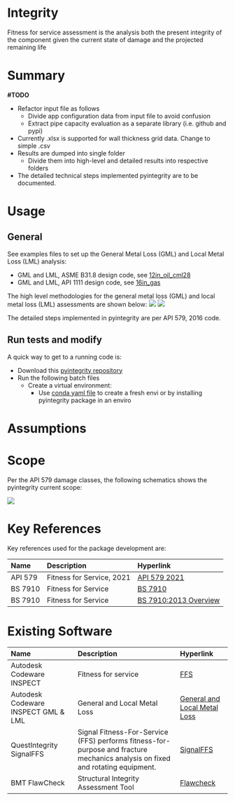 # Integrity

Fitness for service assessment is the analysis both the present integrity of the component given the current state of damage and the projected remaining life

# Summary

**#TODO**
- Refactor input file as follows
    - Divide app configuration data from input file to avoid confusion
    - Extract pipe capacity evaluation as a separate library (i.e. github and pypi)
- Currently .xlsx is supported for wall thickness grid data. Change to simple .csv
- Results are dumped into single folder
    - Divide them into high-level and detailed results into respective folders
- The detailed technical steps implemented pyintegrity are to be documented. 

# Usage

## General

See examples files to set up the General Metal Loss (GML) and Local Metal Loss (LML) analysis:
- GML and LML, ASME B31.8 design code, see [12in_oil_cml28](https://github.com/vamseeachanta/pyintegrity/blob/c61594eff1455ca7741b3a61ab55e44495bb1eee/src/pyintegrity/tests/test_pyintegrity_gml_lml_b314_1.py)
- GML and LML, API 1111 design code, see [16in_gas](https://github.com/vamseeachanta/pyintegrity/blob/c61594eff1455ca7741b3a61ab55e44495bb1eee/src/pyintegrity/tests/test_pyintegrity_gml_lml_b318_1.py)

The high level methodologies for the general metal loss (GML) and local metal loss (LML) assessments are shown below:
<img src="docs/ffs_methodology_general_metal.svg" width=auto, height=auto/>
<img src="docs/ffs_methodology_local_metal.svg" width=auto, height=auto/>

The detailed steps implemented in pyintegrity are per API 579, 2016 code. 

## Run tests and modify

A quick way to get to a running code is:
- Download this [pyintegrity repository](https://github.com/vamseeachanta/pyintegrity)
- Run the following batch files
    - Create a virtual environment:
        - Use [conda yaml file]() to create a fresh envi or by installing pyintegrity package in an enviro

# Assumptions

# Scope

Per the API 579 damage classes, the following schematics shows the pyintegrity current scope:

<img src="docs/ffs_scope.svg" width=auto, height=auto/>


# Key References

Key references used for the package development are:

| Name             | Description      | Hyperlink                                                                                |
|:-----------------|:-----------------|:----------------------------------------------------------------------------|
| API 579 | Fitness for Service, 2021 | [API 579 2021](https://blog.ansi.org/fitness-for-service-api-579-asme-ffs-1-2021/) |
| BS 7910 | Fitness for Service | [BS 7910](https://en.wikipedia.org/wiki/BS_7910) |
| BS 7910 | Fitness for Service | [BS 7910:2013 Overview](https://www.twi-global.com/technical-knowledge/published-papers/overview-of-bs79102013) |

# Existing Software

| Name             | Description      | Hyperlink                                                                                |
|:-----------------|:-----------------|:----------------------------------------------------------------------------|
| Autodesk Codeware INSPECT | Fitness for service | [FFS](https://www.codeware.com/products/inspect/api-579-1/) |
| Autodesk Codeware INSPECT GML & LML | General and Local Metal Loss | [General and Local Metal Loss](https://www.codeware.com/products/inspect/general-and-local-metal-loss/) |
| QuestIntegrity SignalFFS | Signal Fitness-For-Service (FFS) performs fitness-for-purpose and fracture mechanics analysis on fixed and rotating equipment. | [SignalFFS](https://www.questintegrity.com/software-products/signal-fitness-for-service/) |
| BMT FlawCheck | Structural Integrity Assessment Tool | [Flawcheck](https://www.bmt.org/our-innovations/bmt-flawcheck/) |
